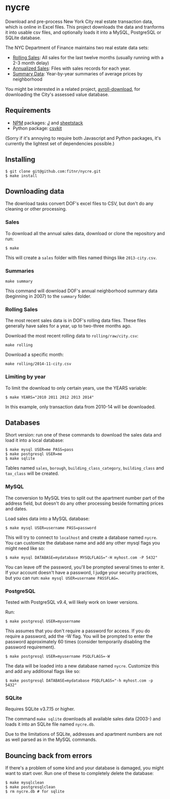 nycre
=====

Download and pre-process New York City real estate transaction data, which is online in Excel files. This project downloads the data and tranforms it into usable csv files, and optionally loads it into a MySQL, PostgreSQL or SQLite database.

The NYC Department of Finance maintains two real estate data sets:
* [Rolling Sales](http://www.nyc.gov/html/dof/html/property/rolling_sales_data.shtml): All sales for the last twelve months (usually running with a 2-3 month delay)
* [Annualized Sales](http://www.nyc.gov/html/dof/html/property/rolling_sales_data_annualized.shtml): Files with sales records for each year.
* [Summary Data](http://www.nyc.gov/html/dof/html/property/rolling_sales_data_annualized.shtml): Year-by-year summaries of average prices by neighborhood

You might be interested in a related project, [avroll-download](https://github.com/fitnr/avroll-download), for downloading the City's assessed value database.

## Requirements

* [NPM](http://nodejs.org/download/) packages: [J](http://npmjs.com/package/j) and [sheetstack](https://www.npmjs.com/package/sheetstack)
* Python package: [csvkit](https://github.com/onyxfish/csvkit)

(Sorry if it's annoying to require both Javascript and Python packages, it's currently the lightest set of dependencies possible.)

## Installing

```
$ git clone git@github.com:fitnr/nycre.git
$ make install
```

## Downloading data

The download tasks convert DOF's excel files to CSV, but don't do any cleaning or other processing.

### Sales

To download all the annual sales data, download or clone the repository and run:

````
$ make
````

This will create a `sales` folder with files named things like `2013-city.csv`.

### Summaries

````
make summary
````

This command will download DOF's annual neighborhood summary data (beginning in 2007) to the `summary` folder.

### Rolling Sales

The most recent sales data is in DOF's rolling data files. These files generally have sales for a year, up to two-three months ago.

Download the most recent rolling data to `rolling/raw/city.csv`:
````
make rolling
````

Download a specific month:
````
make rolling/2014-11-city.csv
````

### Limiting by year

To limit the download to only certain years, use the YEARS variable:
````
$ make YEARS="2010 2011 2012 2013 2014"
````

In this example, only transaction data from 2010-14 will be downloaded.

## Databases

Short version: run one of these commands to download the sales data and load it into a local database:

````
$ make mysql USER=me PASS=pass
$ make postgresql USER=me
$ make sqlite
````

Tables named `sales`, `borough`, `building_class_category`, `building_class` and `tax_class` will be created.

### MySQL

The conversion to MySQL tries to split out the apartment number part of the address field, but doesn't do any other processing beside formatting prices and dates.

Load sales data into a MySQL database:

````
$ make mysql USER=username PASS=password
````
This will try to connect to `localhost` and create a database named `nycre`. You can customize the database name and add any other mysql flags you might need like so:
````
$ make mysql DATABASE=mydatabase MYSQLFLAGS="-H myhost.com -P 5432"
````

You can leave off the password, you'll be prompted several times to enter it. If your account doesn't have a password, I judge your security practices, but you can run: `make mysql USER=username PASSFLAG=`.

### PostgreSQL

Tested with PostgreSQL v9.4, will likely work on lower versions.

Run:
````
$ make postgresql USER=myusername
````

This assumes that you don't require a password for access. If you do require a password, add the -W flag. You will be prompted to enter the password approximately 60 times (consider temporarily disabling the password requirement).
````
$ make postgresql USER=myusername PSQLFLAGS=-W
````

The data will be loaded into a new database named `nycre`. Customize this and add any additional flags like so: 
````
$ make postgresql DATABASE=mydatabase PSQLFLAGS="-h myhost.com -p 5432"
````

### SQLite

Requires SQLite v3.7.15 or higher.

The command `make sqlite` downloads all available sales data (2003-) and loads it into an SQLite file named `nycre.db`.

Due to the limitations of SQLite, addresses and apartment numbers are not as well parsed as in the MySQL commands.

## Bouncing back from errors

If there's a problem of some kind and your database is damaged, you might want to start over. Run one of these to completely delete the database:

````
$ make mysqlclean
$ make postgresqlclean
$ rm nycre.db # for sqlite
````
